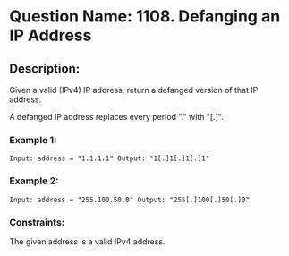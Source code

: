 # Question Name: 1108. Defanging an IP Address

## Description:
Given a valid (IPv4) IP address, return a defanged version of that IP address.

A defanged IP address replaces every period "." with "[.]".

 

### Example 1:

`Input: address = "1.1.1.1"
Output: "1[.]1[.]1[.]1"`

### Example 2:

`Input: address = "255.100.50.0"
Output: "255[.]100[.]50[.]0"`
 

### Constraints:

The given address is a valid IPv4 address.